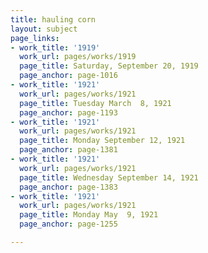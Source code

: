 ```yaml
---
title: hauling corn
layout: subject
page_links:
- work_title: '1919'
  work_url: pages/works/1919
  page_title: Saturday, September 20, 1919
  page_anchor: page-1016
- work_title: '1921'
  work_url: pages/works/1921
  page_title: Tuesday March  8, 1921
  page_anchor: page-1193
- work_title: '1921'
  work_url: pages/works/1921
  page_title: Monday September 12, 1921
  page_anchor: page-1381
- work_title: '1921'
  work_url: pages/works/1921
  page_title: Wednesday September 14, 1921
  page_anchor: page-1383
- work_title: '1921'
  work_url: pages/works/1921
  page_title: Monday May  9, 1921
  page_anchor: page-1255

---
```

